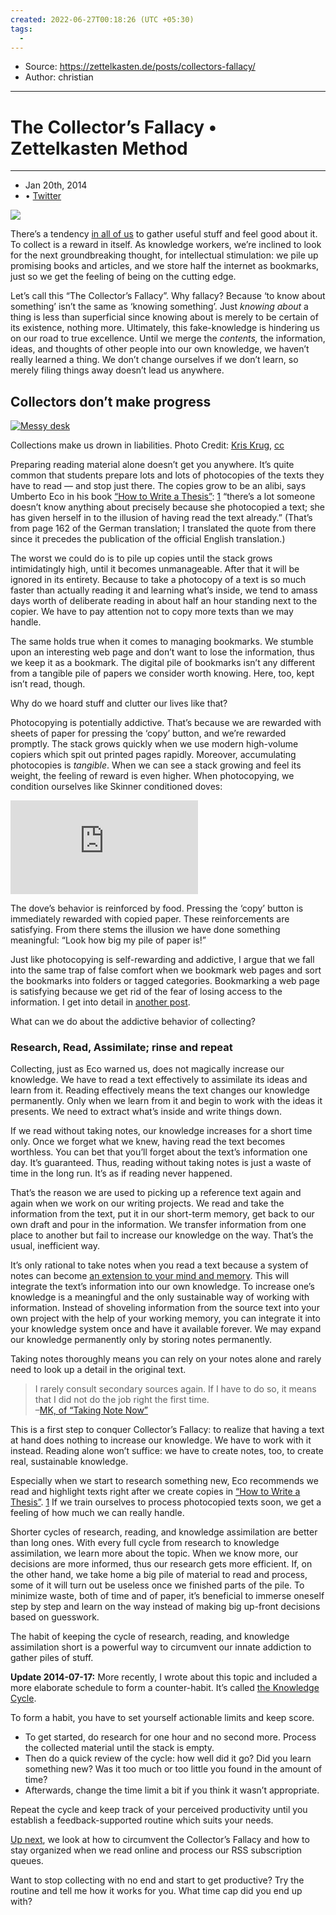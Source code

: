 ```yaml
---
created: 2022-06-27T00:18:26 (UTC +05:30)
tags: 
  - 
---
```


- Source: https://zettelkasten.de/posts/collectors-fallacy/
- Author: christian

***

# The Collector’s Fallacy • Zettelkasten Method

---
-   Jan 20th, 2014
-   • [Twitter](https://www.twitter.com/ctietze)

![](https://vg08.met.vgwort.de/na/55373ef9fa9e410295badb08ea064eea)

There’s a tendency [in all of us](https://zettelkasten.de/posts/collectors-fallacy-confession/) to gather useful stuff and feel good about it. To collect is a reward in itself. As knowledge workers, we’re inclined to look for the next groundbreaking thought, for intellectual stimulation: we pile up promising books and articles, and we store half the internet as bookmarks, just so we get the feeling of being on the cutting edge.

Let’s call this “The Collector’s Fallacy”. Why fallacy? Because ‘to know about something’ isn’t the same as ‘knowing something’. Just _knowing about_ a thing is less than superficial since knowing about is merely to be certain of its existence, nothing more. Ultimately, this fake-knowledge is hindering us on our road to true excellence. Until we merge the _contents,_ the information, ideas, and thoughts of other people into our own knowledge, we haven’t really learned a thing. We don’t change ourselves if we don’t learn, so merely filing things away doesn’t lead us anywhere.

## Collectors don’t make progress

[![Messy desk](https://zettelkasten.de/img/blog/201401202212_messy-desk.jpg)](https://zettelkasten.de/img/blog/201401202212_messy-desk.jpg)

Collections make us drown in liabilities. Photo Credit: [Kris Krug](http://www.flickr.com/photos/kk/18768224/), [cc](http://creativecommons.org/licenses/by-sa/2.0/)

Preparing reading material alone doesn’t get you anywhere. It’s quite common that students prepare lots and lots of photocopies of the texts they have to read — and stop just there. The copies grow to be an alibi, says Umberto Eco in his book [“How to Write a Thesis”](https://www.amazon.com/How-Write-Thesis-MIT-Press/dp/0262527138/ref=as_li_ss_tl?ie=UTF8&linkCode=ll1&tag=ctzettelkasten-20&linkId=74f6517a8c4df9f357cf9781972b7fb1&language=en_US): [1](https://zettelkasten.de/posts/collectors-fallacy/#fn1) “there’s a lot someone doesn’t know anything about precisely because she photocopied a text; she has given herself in to the illusion of having read the text already.” (That’s from page 162 of the German translation; I translated the quote from there since it precedes the publication of the official English translation.)

The worst we could do is to pile up copies until the stack grows intimidatingly high, until it becomes unmanageable. After that it will be ignored in its entirety. Because to take a photocopy of a text is so much faster than actually reading it and learning what’s inside, we tend to amass days worth of deliberate reading in about half an hour standing next to the copier. We have to pay attention not to copy more texts than we may handle.

The same holds true when it comes to managing bookmarks. We stumble upon an interesting web page and don’t want to lose the information, thus we keep it as a bookmark. The digital pile of bookmarks isn’t any different from a tangible pile of papers we consider worth knowing. Here, too, kept isn’t read, though.

Why do we hoard stuff and clutter our lives like that?

Photocopying is potentially addictive. That’s because we are rewarded with sheets of paper for pressing the ‘copy’ button, and we’re rewarded promptly. The stack grows quickly when we use modern high-volume copiers which spit out printed pages rapidly. Moreover, accumulating photocopies is _tangible_. When we can see a stack growing and feel its weight, the feeling of reward is even higher. When photocopying, we condition ourselves like Skinner conditioned doves:

<iframe src="https://www.youtube-nocookie.com/embed/CtoH5tlr-bI" frameborder="0" allowfullscreen=""></iframe>

The dove’s behavior is reinforced by food. Pressing the ‘copy’ button is immediately rewarded with copied paper. These reinforcements are satisfying. From there stems the illusion we have done something meaningful: “Look how big my pile of paper is!”

Just like photocopying is self-rewarding and addictive, I argue that we fall into the same trap of false comfort when we bookmark web pages and sort the bookmarks into folders or tagged categories. Bookmarking a web page is satisfying because we get rid of the fear of losing access to the information. I get into detail in [another post](https://zettelkasten.de/posts/reading-web-rss-note-taking).

What can we do about the addictive behavior of collecting?

### Research, Read, Assimilate; rinse and repeat

Collecting, just as Eco warned us, does not magically increase our knowledge. We have to read a text effectively to assimilate its ideas and learn from it. Reading effectively means the text changes our knowledge permanently. Only when we learn from it and begin to work with the ideas it presents. We need to extract what’s inside and write things down.

If we read without taking notes, our knowledge increases for a short time only. Once we forget what we knew, having read the text becomes worthless. You can bet that you’ll forget about the text’s information one day. It’s guaranteed. Thus, reading without taking notes is just a waste of time in the long run. It’s as if reading never happened.

That’s the reason we are used to picking up a reference text again and again when we work on our writing projects. We read and take the information from the text, put it in our short-term memory, get back to our own draft and pour in the information. We transfer information from one place to another but fail to increase our knowledge on the way. That’s the usual, inefficient way.

It’s only rational to take notes when you read a text because a system of notes can become [an extension to your mind and memory](https://zettelkasten.de/posts/extend-your-mind-and-memory-with-a-zettelkasten/). This will integrate the text’s information into our own knowledge. To increase one’s knowledge is a meaningful and the only sustainable way of working with information. Instead of shoveling information from the source text into your own project with the help of your working memory, you can integrate it into your knowledge system once and have it available forever. We may expand our knowledge permanently only by storing notes permanently.

Taking notes thoroughly means you can rely on your notes alone and rarely need to look up a detail in the original text.

> I rarely consult secondary sources again. If I have to do so, it means that I did not do the job right the first time.  
> –[MK, of “Taking Note Now”](http://takingnotenow.blogspot.com/2013/11/devonthink-reconsidered.html)

This is a first step to conquer Collector’s Fallacy: to realize that having a text at hand does nothing to increase our knowledge. We have to work with it instead. Reading alone won’t suffice: we have to create notes, too, to create real, sustainable knowledge.

Especially when we start to research something new, Eco recommends we read and highlight texts right after we create copies in [“How to Write a Thesis”](https://www.amazon.com/How-Write-Thesis-MIT-Press/dp/0262527138/ref=as_li_ss_tl?ie=UTF8&linkCode=ll1&tag=ctzettelkasten-20&linkId=74f6517a8c4df9f357cf9781972b7fb1&language=en_US). [1](https://zettelkasten.de/posts/collectors-fallacy/#fn1) If we train ourselves to process photocopied texts soon, we get a feeling of how much we can really handle.

Shorter cycles of research, reading, and knowledge assimilation are better than long ones. With every full cycle from research to knowledge assimilation, we learn more about the topic. When we know more, our decisions are more informed, thus our research gets more efficient. If, on the other hand, we take home a big pile of material to read and process, some of it will turn out be useless once we finished parts of the pile. To minimize waste, both of time and of paper, it’s beneficial to immerse oneself step by step and learn on the way instead of making big up-front decisions based on guesswork.

The habit of keeping the cycle of research, reading, and knowledge assimilation short is a powerful way to circumvent our innate addiction to gather piles of stuff.

**Update 2014-07-17:** More recently, I wrote about this topic and included a more elaborate schedule to form a counter-habit. It’s called [the Knowledge Cycle](https://zettelkasten.de/posts/knowledge-cycle-efficiently-organize-writing-projects/).

To form a habit, you have to set yourself actionable limits and keep score.

-   To get started, do research for one hour and no second more. Process the collected material until the stack is empty.
-   Then do a quick review of the cycle: how well did it go? Did you learn something new? Was it too much or too little you found in the amount of time?
-   Afterwards, change the time limit a bit if you think it wasn’t appropriate.

Repeat the cycle and keep track of your perceived productivity until you establish a feedback-supported routine which suits your needs.

[Up next](https://zettelkasten.de/posts/reading-web-rss-note-taking), we look at how to circumvent the Collector’s Fallacy and how to stay organized when we read online and process our RSS subscription queues.

Want to stop collecting with no end and start to get productive? Try the routine and tell me how it works for you. What time cap did you end up with?
